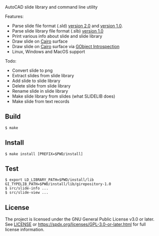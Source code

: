 AutoCAD slide library and command line utility

Features:

* Parse slide file format (.sld) [version 2.0](https://web.archive.org/web/20191223211310/http://www.autodesk.com/techpubs/autocad/acadr14/dxf/slide_file_format_al_u05_b.htm)
  and [version 1.0](https://web.archive.org/web/20191223211321/https://www.autodesk.com/techpubs/autocad/acadr14/dxf/old_slide_header_al_u05_b.htm).
* Parse slide library file format (.slb) [version 1.0](https://web.archive.org/web/20191229052120/http://www.autodesk.com/techpubs/autocad/acadr14/dxf/slide_library_file_format_al_u05_b.htm)
* Print various info about slide and slide library
* Draw slide on [Cairo](https://www.cairographics.org/) surface
* Draw slide on [Cairo](https://www.cairographics.org/) surface
  via [GObject Introspection](https://gi.readthedocs.io/en/latest/)
* Linux, Windows and MacOS support

Todo:

* Convert slide to png
* Extract slides from slide library
* Add slide to slide library
* Delete slide from slide library
* Rename slide in slide library
* Make slide library from slides (what SLIDELIB does)
* Make slide from text records

## Build

```
$ make
```

## Install

```
$ make install [PREFIX=$PWD/install]
```

## Test

```
$ export LD_LIBRARY_PATH=$PWD/install/lib GI_TYPELIB_PATH=$PWD/install/lib/girepository-1.0
$ src/slide-info ...
$ src/slide-view ...
```

## License

The project is licensed under the GNU General Public License v3.0 or later.
See [LICENSE](LICENSE) or
https://spdx.org/licenses/GPL-3.0-or-later.html
for full license information.
